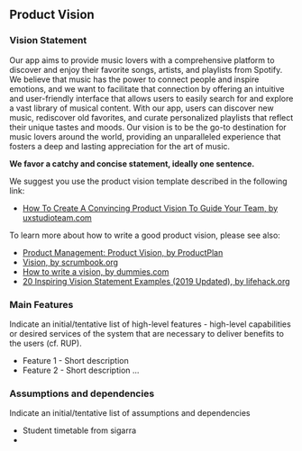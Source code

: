 
## Product Vision

### Vision Statement

Our app aims to provide music lovers with a comprehensive platform to discover and enjoy their favorite songs, artists, and playlists from Spotify. We believe that music has the power to connect people and inspire emotions, and we want to facilitate that connection by offering an intuitive and user-friendly interface that allows users to easily search for and explore a vast library of musical content.
With our app, users can discover new music, rediscover old favorites, and curate personalized playlists that reflect their unique tastes and moods.
Our vision is to be the go-to destination for music lovers around the world, providing an unparalleled experience that fosters a deep and lasting appreciation for the art of music.

**We favor a catchy and concise statement, ideally one sentence.**

We suggest you use the product vision template described in the following link:
* [How To Create A Convincing Product Vision To Guide Your Team, by uxstudioteam.com](https://uxstudioteam.com/ux-blog/product-vision/)

To learn more about how to write a good product vision, please see also:
* [Product Management: Product Vision, by ProductPlan](https://www.productplan.com/glossary/product-vision/)
* [Vision, by scrumbook.org](http://scrumbook.org/value-stream/vision.html)
* [How to write a vision, by dummies.com](https://www.dummies.com/business/marketing/branding/how-to-write-vision-and-mission-statements-for-your-brand/)
* [20 Inspiring Vision Statement Examples (2019 Updated), by lifehack.org](https://www.lifehack.org/articles/work/20-sample-vision-statement-for-the-new-startup.html)


### Main Features
Indicate an  initial/tentative list of high-level features - high-level capabilities or desired services of the system that are necessary to deliver benefits to the users (cf. RUP).
 - Feature 1 - Short description
 - Feature 2 - Short description
...

### Assumptions and dependencies
Indicate an  initial/tentative list of assumptions and dependencies 

- Student timetable from sigarra
- 
